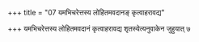 +++
title = "07 यमभिचरेत्तस्य लोहितमवदानङ् कृत्वाहरावद्य"

+++
यमभिचरेत्तस्य लोहितमवदानं कृत्वाहरावद्य शृतस्येत्यनुवाकेन जुहुयात् ७